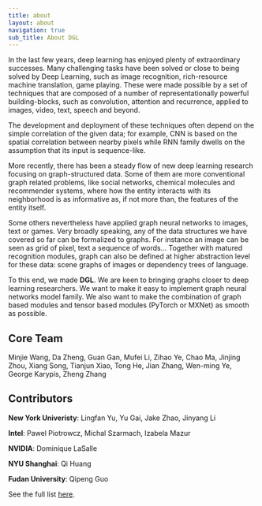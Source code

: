 ```yaml
---
title: about
layout: about
navigation: true
sub_title: About DGL
---
```

In the last few years, deep learning has enjoyed plenty of extraordinary
successes. Many challenging tasks have been solved or close to being solved by
Deep Learning, such as image recognition, rich-resource machine translation,
game playing. These were made possible by a set of techniques that are composed
of a number of representationally powerful building-blocks, such as
convolution, attention and recurrence, applied to images, video, text, speech
and beyond.

The development and deployment of these techniques often depend on the simple
correlation of the given data; for example, CNN is based on the spatial
correlation between nearby pixels while RNN family dwells on the assumption
that its input is sequence-like.

More recently, there has been a steady flow of new deep learning research
focusing on graph-structured data. Some of them are more conventional graph
related problems, like social networks, chemical molecules and recommender
systems, where how the entity interacts with its neighborhood is as informative
as, if not more than, the features of the entity itself.

Some others nevertheless have applied graph neural networks to images, text or
games. Very broadly speaking, any of the data structures we have covered so far
can be formalized to graphs. For instance an image can be seen as grid of
pixel, text a sequence of words… Together with matured recognition modules,
graph can also be defined at higher abstraction level for these data: scene
graphs of images or dependency trees of language.

To this end, we made **DGL**. We are keen to bringing graphs closer to deep
learning researchers. We want to make it easy to implement graph neural
networks model family. We also want to make the combination of graph based
modules and tensor based modules (PyTorch or MXNet) as smooth as possible.


Core Team
---
Minjie Wang, Da Zheng, Guan Gan, Mufei Li, Zihao Ye, Chao Ma, Jinjing Zhou,
Xiang Song, Tianjun Xiao, Tong He, Jian Zhang, Wen-ming Ye, George Karypis,
Zheng Zhang

Contributors
---
**New York Univeristy**: Lingfan Yu, Yu Gai, Jake Zhao, Jinyang Li

**Intel**: Pawel Piotrowcz, Michal Szarmach, Izabela Mazur

**NVIDIA**: Dominique LaSalle

**NYU Shanghai**: Qi Huang

**Fudan University**: Qipeng Guo

See the full list [here](https://github.com/dmlc/dgl/blob/master/CONTRIBUTORS.md).
